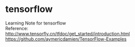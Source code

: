 # tensorflow  
Learning Note for tensorflow  
Reference:  
http://www.tensorfly.cn/tfdoc/get_started/introduction.html
https://github.com/aymericdamien/TensorFlow-Examples
